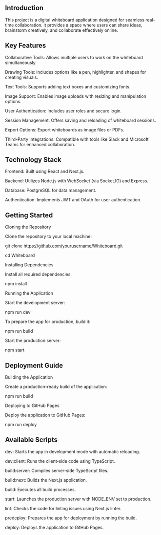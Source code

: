## Introduction

This project is a digital whiteboard application designed for seamless real-time collaboration. It provides a space where users can share ideas, brainstorm creatively, and collaborate effectively online.

## Key Features

Collaborative Tools: Allows multiple users to work on the whiteboard simultaneously.

Drawing Tools: Includes options like a pen, highlighter, and shapes for creating visuals.

Text Tools: Supports adding text boxes and customizing fonts.

Image Support: Enables image uploads with resizing and manipulation options.

User Authentication: Includes user roles and secure login.

Session Management: Offers saving and reloading of whiteboard sessions.

Export Options: Export whiteboards as image files or PDFs.

Third-Party Integrations: Compatible with tools like Slack and Microsoft Teams for enhanced collaboration.

## Technology Stack

Frontend: Built using React and Next.js.

Backend: Utilizes Node.js with WebSocket (via Socket.IO) and Express.

Database: PostgreSQL for data management.

Authentication: Implements JWT and OAuth for user authentication.


## Getting Started


Cloning the Repository

Clone the repository to your local machine:

git clone https://github.com/yourusername/Whiteboard.git

cd Whiteboard

Installing Dependencies

Install all required dependencies:

npm install

Running the Application

Start the development server:

npm run dev

To prepare the app for production, build it:

npm run build

Start the production server:

npm start


## Deployment Guide
Building the Application

Create a production-ready build of the application:

npm run build

Deploying to GitHub Pages

Deploy the application to GitHub Pages:

npm run deploy

## Available Scripts

dev: Starts the app in development mode with automatic reloading.

dev:client: Runs the client-side code using TypeScript.

build:server: Compiles server-side TypeScript files.

build:next: Builds the Next.js application.

build: Executes all build processes.

start: Launches the production server with NODE_ENV set to production.

lint: Checks the code for linting issues using Next.js linter.

predeploy: Prepares the app for deployment by running the build.

deploy: Deploys the application to GitHub Pages.
